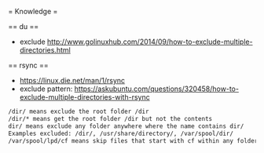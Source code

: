 = Knowledge =

== du ==
* exclude http://www.golinuxhub.com/2014/09/how-to-exclude-multiple-directories.html

== rsync ==
* https://linux.die.net/man/1/rsync
* exclude pattern: https://askubuntu.com/questions/320458/how-to-exclude-multiple-directories-with-rsync
```bash
/dir/ means exclude the root folder /dir
/dir/* means get the root folder /dir but not the contents
dir/ means exclude any folder anywhere where the name contains dir/
Examples excluded: /dir/, /usr/share/directory/, /var/spool/dir/
/var/spool/lpd/cf means skip files that start with cf within any folder within /var/spool/lpd

```
